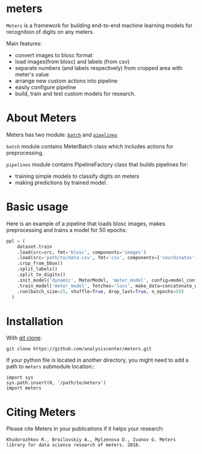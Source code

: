 # meters

`Meters` is a framework for building end-to-end machine learning models for recognition of digits on any meters.

Main features:

* convert images to blosc format
* load images(from blosc) and labels (from csv)
* separate numbers (and labels respectively) from cropped area with meter's value
* arrange new custom actions into pipeline
* easily configure pipeline
* build, train and test custom models for research.

# About Meters

Meters has two module: [``batch``](https://github.com/analysiscenter/meters/tree/master/meters/batch) and [``pipelines``](https://github.com/analysiscenter/meters/tree/master/meters/pipelines)

``batch`` module contains MeterBatch class which includes actions for preprocessing.

``pipelines`` module contains PipelineFactory class that builds pipelines for:
  
  * training simple models to classify digits on meters
  * making predictions by trained model.

# Basic usage

Here is an example of a pipeline that loads blosc images, makes preprocessing and trains a model for 50 epochs:
```python
ppl = (
    dataset.train
    .load(src=src, fmt='blosc', components='images')
    .load(src='path/to/data.csv', fmt='csv', components=['coordinates', 'labels'], index_col='file_name')
    .crop_from_bbox()
    .split_labels()
    .split_to_digits()
    .init_model('dynamic', MeterModel, 'meter_model', config=model_config)
    .train_model('meter_model', fetches='loss', make_data=concatenate_water, save_to=V('loss'), mode='a')
    .run(batch_size=25, shuffle=True, drop_last=True, n_epochs=50)
  )
```

# Installation

With [git clone](https://git-scm.com/docs/git-clone):

    git clone https://github.com/analysiscenter/meters.git

If your python file is located in another directory, you might need to add a path to `meters` submodule location::

    import sys
    sys.path.insert(0, '/path/to/meters')
    import meters

# Citing Meters

Please cite Meters in your publications if it helps your research:

``Khudorozhkov R., Broilovskiy A., Mylzenova D., Ivanov G. Meters library for data science research of meters. 2018.``
